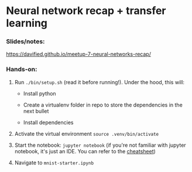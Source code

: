 # Neural network recap + transfer learning

### Slides/notes: 

https://davified.github.io/meetup-7-neural-networks-recap/

### Hands-on:
1. Run `./bin/setup.sh` (read it before running!). Under the hood, this will:

	- Install python

	- Create a virtualenv folder in repo to store the dependencies in the next bullet

	- Install dependencies

2. Activate the virtual environment `source .venv/bin/activate`

3. Start the notebook: `jupyter notebook` (if you're not familiar with jupyter notebook, it's just an IDE. You can refer to the [cheatsheet](https://www.cheatography.com/weidadeyue/cheat-sheets/jupyter-notebook/))

4. Navigate to `mnist-starter.ipynb`
